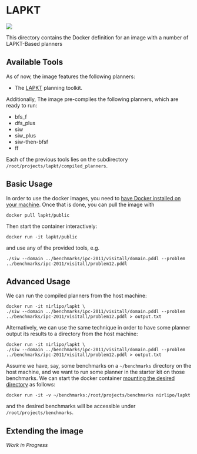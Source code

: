 # LAPKT

[![](https://images.microbadger.com/badges/image/lapkt/lapkt-public.svg)](https://microbadger.com/images/lapkt/lapkt-public "")

This directory contains the Docker definition for an image 
with a number of LAPKT-Based planners


## Available Tools

As of now, the image features the following planners:

* The [LAPKT](http://lapkt.org/) planning toolkit.

Additionally, The image pre-compiles the following planners, which are ready to run:
* bfs_f
* dfs_plus
* siw
* siw_plus
* siw-then-bfsf
* ff

Each of the previous tools lies on the subdirectory `/root/projects/lapkt/compiled_planners`.


## Basic Usage
In order to use the docker images, you need to [have Docker installed on your machine](https://docs.docker.com/engine/installation).
Once that is done, you can pull the image with

```shell
docker pull lapkt/public
```

Then start the container interactively:

```shell
docker run -it lapkt/public
```

and use any of the provided tools, e.g.

```shell
./siw --domain ../benchmarks/ipc-2011/visitall/domain.pddl --problem ../benchmarks/ipc-2011/visitall/problem12.pddl
```

## Advanced Usage

We can run the compiled planners from the host machine:

```shell
docker run -it nirlipo/lapkt \
./siw --domain ../benchmarks/ipc-2011/visitall/domain.pddl --problem ../benchmarks/ipc-2011/visitall/problem12.pddl > output.txt
```

Alternatively, we can use the same technique in order to have some planner output its results to a directory from the host machine:

```shell
docker run -it nirlipo/lapkt \
./siw --domain ../benchmarks/ipc-2011/visitall/domain.pddl --problem ../benchmarks/ipc-2011/visitall/problem12.pddl > output.txt
```

Assume we have, say, some benchmarks on a `~/benchmarks` directory on the host machine, and we want to run some planner in the starter kit on those benchmarks.
We can start the docker container [mounting the desired directory](https://docs.docker.com/engine/tutorials/dockervolumes/#mount-a-host-directory-as-a-data-volume) as follows:

```shell
docker run -it -v ~/benchmarks:/root/projects/benchmarks nirlipo/lapkt
```

and the desired benchmarks will be accessible under `/root/projects/benchmarks`.



## Extending the image
_Work in Progress_

